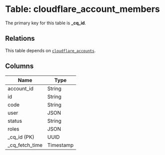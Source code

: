 # Table: cloudflare_account_members


The primary key for this table is **_cq_id**.

## Relations
This table depends on [`cloudflare_accounts`](cloudflare_accounts.md).

## Columns
| Name          | Type          |
| ------------- | ------------- |
|account_id|String|
|id|String|
|code|String|
|user|JSON|
|status|String|
|roles|JSON|
|_cq_id (PK)|UUID|
|_cq_fetch_time|Timestamp|